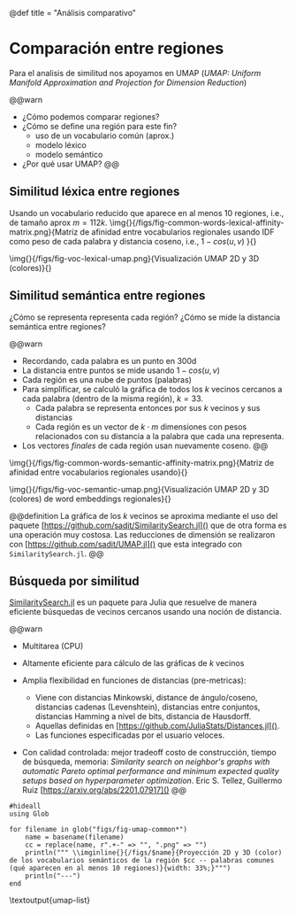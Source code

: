 @def title = "Análisis comparativo"

# Comparación entre regiones

Para el analisis de similitud nos apoyamos en UMAP (_UMAP: Uniform Manifold
Approximation and Projection for Dimension Reduction_)

@@warn
- ¿Cómo podemos comparar regiones?
- ¿Cómo se define una región para este fin?
  - uso de un vocabulario común (aprox.)
  - modelo léxico
  - modelo semántico
- ¿Por qué usar UMAP?
@@

## Similitud léxica entre regiones 

Usando un vocabulario reducido que aparece en al menos 10 regiones, i.e., de tamaño aprox $m=112k$.
\img{}{/figs/fig-common-words-lexical-affinity-matrix.png}{Matriz de afinidad entre vocabularios regionales usando IDF como peso de cada palabra y distancia coseno, i.e., $1 - cos(u, v)$ }{}

\img{}{/figs/fig-voc-lexical-umap.png}{Visualización UMAP 2D y 3D (colores)}{}

## Similitud semántica entre regiones 
¿Cómo se representa representa cada región? ¿Cómo se mide la distancia semántica entre regiones?

@@warn
- Recordando, cada palabra es un punto en $300$d
- La distancia entre puntos se mide usando $1 - cos(u, v)$
- Cada región es una nube de puntos (palabras)
- Para simplificar, se calculó la gráfica de todos los $k$ vecinos cercanos a cada palabra (dentro de la misma región), $k=33$.
   - Cada palabra se representa entonces por sus $k$ vecinos y sus distancias
   - Cada región es un vector de $k \cdot m$ dimensiones con pesos relacionados con su distancia a la palabra que cada una representa.
- Los vectores _finales_ de cada región usan nuevamente coseno.
@@

\img{}{/figs/fig-common-words-semantic-affinity-matrix.png}{Matriz de afinidad entre vocabularios regionales usando}{}

\img{}{/figs/fig-voc-semantic-umap.png}{Visualización UMAP 2D y 3D (colores) de word embeddings regionales}{}

@@definition
La gráfica de los $k$ vecinos se aproxima mediante el uso del paquete [https://github.com/sadit/SimilaritySearch.jl]() que de otra forma es una operación muy costosa. Las reducciones de dimensión se realizaron con [https://github.com/sadit/UMAP.jl]() que esta integrado con `SimilaritySearch.jl`.
@@

## Búsqueda por similitud

[SimilaritySearch.jl](https://github.com/sadit/SimilaritySearch.jl) es un paquete para Julia que resuelve de manera eficiente búsquedas de vecinos cercanos usando una noción de distancia.

@@warn
- Multitarea (CPU)
- Altamente eficiente para cálculo de las gráficas de $k$ vecinos
- Amplia flexibilidad en funciones de distancias (pre-metricas):
  - Viene con distancias Minkowski, distance de ángulo/coseno, distancias cadenas (Levenshtein), distancias entre conjuntos, distancias Hamming a nivel de bits, distancia de Hausdorff.
  - Aquellas definidas en [https://github.com/JuliaStats/Distances.jl]().
  - Las funciones especificadas por el usuario veloces.

- Con calidad controlada: mejor tradeoff costo de construcción, tiempo de búsqueda, memoria: _Similarity search on neighbor's graphs with automatic Pareto optimal performance and minimum expected quality setups based on hyperparameter optimization_. Eric S. Tellez, Guillermo Ruiz [https://arxiv.org/abs/2201.07917]()
@@


```julia:umap-list
#hideall
using Glob

for filename in glob("figs/fig-umap-common*")
    name = basename(filename)
    cc = replace(name, r".+-" => "", ".png" => "")
    println(""" \\imginline{}{/figs/$name}{Proyección 2D y 3D (color) de los vocabularios semánticos de la región $cc -- palabras comunes (qué aparecen en al menos 10 regiones)}{width: 33%;}""")
    println("---")
end
```

\textoutput{umap-list}

